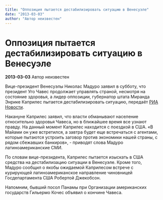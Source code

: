 ```yaml
---
title: "Оппозиция пытается дестабилизировать ситуацию в Венесуэле"
date: "2013-03-03"
author: "Автор неизвестен"
---
```


# Оппозиция пытается дестабилизировать ситуацию в Венесуэле

**2013-03-03** Автор неизвестен

Вице-президент Венесуэлы Николас Мадуро заявил в субботу, что президент Уго Чавес продолжает управлять страной, несмотря на состояние здоровья, а лидер оппозиции, губернатор штата Миранда Энрике Каприлес пытается дестабилизировать ситуацию, передаёт [РИА Новости](http://ria.ru/#13617341700044&message=resize&relto=login&action=removeClass&value=registration).

Накануне Каприлес заявил, что власти обманывают население относительно здоровья Чавеса, но в ближайшее время все узнают правду. На данный момент Каприлес находится с поездкой в США. «В Майами он уже встретился, а завтра будет еще встречаться с агентами, которые пытаются устроить заговор против экономики нашей страны, с рядом сбежавших банкиров», - приводят слова Мадуро латиноамериканские СМИ.

По словам вице-президента, Каприлес пытается изыскать в США средства на дестабилизацию ситуации в Венесуэле. Кроме того, Мадуро сообщил о якобы ожидаемой Каприлесом встрече с курирующей латиноамериканское направление чиновницей Госдепартамента США Робертой Джекобсон.

Напомним, бывший посол Панамы при Организации американских государств Гильермо Кочес объявил о кончине Чавеса.
